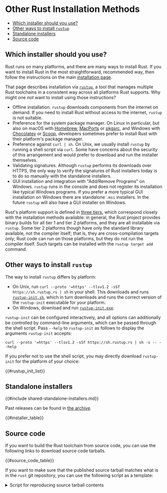 # Other Rust Installation Methods

- [Which installer should you use?](#which)
- [Other ways to install `rustup`](#rustup)
- [Standalone installers](#standalone)
- [Source code](#source-code)

## Which installer should you use?

<span id="which"></span>

Rust runs on many platforms, and there are many ways to install Rust. If you
want to install Rust in the most straightforward, recommended way, then follow
the instructions on the main [installation page].

That page describes installation via [`rustup`], a tool that manages multiple
Rust toolchains in a consistent way across all platforms Rust supports. Why
might one _not_ want to install using those instructions?

- Offline installation. `rustup` downloads components from the internet on
  demand. If you need to install Rust without access to the internet, `rustup`
  is not suitable.
- Preference for the system package manager. On Linux in particular, but also on
  macOS with [Homebrew], [MacPorts] or [pkgsrc], and Windows with [Chocolatey]
  or [Scoop], developers sometimes prefer to install Rust with their platform's
  package manager.
- Preference against `curl | sh`. On Unix, we usually install `rustup` by
  running a shell script via `curl`. Some have concerns about the security of
  this arrangement and would prefer to download and run the installer
  themselves.
- Validating signatures. Although `rustup` performs its downloads over HTTPS,
  the only way to verify the signatures of Rust installers today is to do so
  manually with the standalone installers.
- GUI installation and integration with "Add/Remove Programs" on Windows.
  `rustup` runs in the console and does not register its installation like
  typical Windows programs. If you prefer a more typical GUI installation on
  Windows there are standalone `.msi` installers. In the future `rustup` will
  also have a GUI installer on Windows.

Rust's platform support is defined in [three tiers], which correspond closely
with the installation methods available: in general, the Rust project provides
binary builds for all tier 1 and tier 2 platforms, and they are all installable
via `rustup`. Some tier 2 platforms though have only the standard library
available, not the compiler itself; that is, they are cross-compilation targets
only; Rust code can run on those platforms, but they do not run the compiler
itself. Such targets can be installed with the `rustup target add` command.

## Other ways to install `rustup`

<span id="rustup"></span>

The way to install `rustup` differs by platform:

- On Unix, run `curl --proto '=https' --tlsv1.2 -sSf https://sh.rustup.rs | sh` in your shell. This
  downloads and runs [`rustup-init.sh`], which in turn downloads and runs the
  correct version of the `rustup-init` executable for your platform.
- On Windows, download and run [`rustup-init.exe`].

`rustup-init` can be configured interactively, and all options can additionally
be controlled by command-line arguments, which can be passed through the shell
script. Pass `--help` to `rustup-init` as follows to display the arguments
`rustup-init` accepts:

```
curl --proto '=https' --tlsv1.2 -sSf https://sh.rustup.rs | sh -s -- --help
```

If you prefer not to use the shell script, you may directly download
`rustup-init` for the platform of your choice:

<!-- `{{#rustup_init_list}}`, `{{#installer_table}}`, and `{{#source_code_table}}`
are generated at build time. Please refer to the `blacksmith` preprocessor for
what they each specifically generate.
-->

{{#rustup_init_list}}

## Standalone installers

<span id="standalone"></span>

{{#include shared-standalone-installers.md}}

Past releases can be found in [the archive].

{{#installer_table}}

## Source code

If you want to build the Rust toolchain from source code, you can use the following
links to download source code tarballs.

{{#source_code_table}}

If you want to make sure that the published source tarball matches what is in the
`rust` git repository, you can use the following script as a template:

<details>
<summary>Script for reproducing source tarball contents</summary>

```bash
#!/bin/bash

set -e

# You can use either a commit SHA or a stable release version (e.g. 1.XY.Z)
TAG=a8cfc83801301c2b4f0fd030192e268eeb15d473
# TAG=1.77.1

# Clone Rust toolchain repository from GitHub
git clone https://github.com/rust-lang/rust
cd rust
git reset --hard ${TAG}

cat >config.toml << EOF
[rust]
# Use for a commit SHA
channel = "nightly"

# Use for a stable release
# channel = "stable"

[dist]
compression-formats = ["xz"]
compression-profile = "fast"
EOF

# Build the source tarball from git into build/dist/
./x dist rustc-src

# Download source tarball for a commit SHA
wget https://ci-artifacts.rust-lang.org/rustc-builds/${TAG}/rustc-nightly-src.tar.xz

# Download a source tarball for a stable release
# wget https://static.rust-lang.org/dist/rustc-${TAG}-src.tar.xz

# Decompress the tarballs and check if they're the same
xz --decompress rustc-*-src.tar.xz
xz --decompress build/dist/rustc-*-src.tar.xz
diff rustc-*-src.tar build/dist/rustc-*-src.tar
```

</details>

[installation page]: https://www.rust-lang.org/tools/install
[`rustup`]: https://github.com/rust-lang/rustup.rs
[other-rustup]: https://github.com/rust-lang/rustup.rs#other-installation-methods
[`rustup-init.exe`]: https://static.rust-lang.org/rustup/dist/i686-pc-windows-gnu/rustup-init.exe
[`rustup-init.sh`]: https://static.rust-lang.org/rustup/rustup-init.sh
[homebrew]: http://brew.sh/
[macports]: https://www.macports.org/
[pkgsrc]: https://pkgsrc.joyent.com/install-on-osx/
[chocolatey]: http://chocolatey.org/
[scoop]: https://scoop.sh/
[three tiers]: https://doc.rust-lang.org/nightly/rustc/platform-support.html
[the archive]: ../infra/archive-stable-version-installers.md
